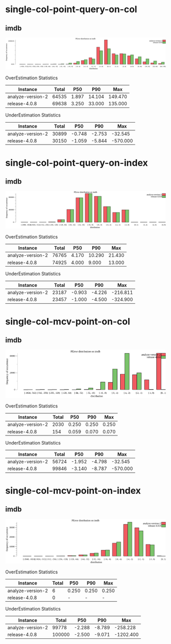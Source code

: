 # single-col-point-query-on-col
## imdb
![pic](single-col-point-query-on-col-imdb-bar.png)

OverEstimation Statistics

| Instance | Total | P50 | P90 | Max |
| ---- | ---- | ---- | ---- | ---- |
| analyze-version-2 | 64535 | 1.897 | 14.104 | 149.470 |
| release-4.0.8 | 69638 | 3.250 | 33.000 | 135.000 |

UnderEstimation Statistics

| Instance | Total | P50 | P90 | Max |
| ---- | ---- | ---- | ---- | ---- |
| analyze-version-2 | 30899 | -0.748 | -2.753 | -32.545 |
| release-4.0.8 | 30150 | -1.059 | -5.844 | -570.000 |

# single-col-point-query-on-index
## imdb
![pic](single-col-point-query-on-index-imdb-bar.png)

OverEstimation Statistics

| Instance | Total | P50 | P90 | Max |
| ---- | ---- | ---- | ---- | ---- |
| analyze-version-2 | 76765 | 4.170 | 10.290 | 21.430 |
| release-4.0.8 | 74925 | 4.000 | 9.000 | 13.000 |

UnderEstimation Statistics

| Instance | Total | P50 | P90 | Max |
| ---- | ---- | ---- | ---- | ---- |
| analyze-version-2 | 23187 | -0.903 | -4.226 | -216.811 |
| release-4.0.8 | 23457 | -1.000 | -4.500 | -324.900 |

# single-col-mcv-point-on-col
## imdb
![pic](single-col-mcv-point-on-col-imdb-bar.png)

OverEstimation Statistics

| Instance | Total | P50 | P90 | Max |
| ---- | ---- | ---- | ---- | ---- |
| analyze-version-2 | 2030 | 0.250 | 0.250 | 0.250 |
| release-4.0.8 | 154 | 0.059 | 0.070 | 0.070 |

UnderEstimation Statistics

| Instance | Total | P50 | P90 | Max |
| ---- | ---- | ---- | ---- | ---- |
| analyze-version-2 | 56724 | -1.952 | -4.798 | -32.545 |
| release-4.0.8 | 99846 | -3.140 | -8.787 | -570.000 |

# single-col-mcv-point-on-index
## imdb
![pic](single-col-mcv-point-on-index-imdb-bar.png)

OverEstimation Statistics

| Instance | Total | P50 | P90 | Max |
| ---- | ---- | ---- | ---- | ---- |
| analyze-version-2 | 6 | 0.250 | 0.250 | 0.250 |
| release-4.0.8 | 0 | - | - | - |

UnderEstimation Statistics

| Instance | Total | P50 | P90 | Max |
| ---- | ---- | ---- | ---- | ---- |
| analyze-version-2 | 99778 | -2.288 | -8.789 | -258.228 |
| release-4.0.8 | 100000 | -2.500 | -9.071 | -1202.400 |

